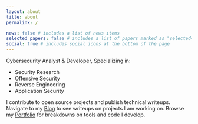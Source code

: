 ```yaml
---
layout: about
title: about
permalink: /

news: false # includes a list of news items
selected_papers: false # includes a list of papers marked as "selected={true}"
social: true # includes social icons at the bottom of the page
---
```


Cybersecurity Analyst & Developer, Specializing in:

- Security Research
- Offensive Security
- Reverse Engineering
- Application Security

I contribute to open source projects and publish technical writeups.
Navigate to my [Blog](/blog) to see writeups on projects I am working on.
Browse my [Portfolio](/portfolio) for breakdowns on tools and code I develop.
